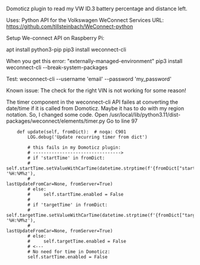 Domoticz plugin to read my VW ID.3 battery percentage and distance left.

Uses: Python API for the Volkswagen WeConnect Services
URL: https://github.com/tillsteinbach/WeConnect-python

Setup We-connect API on Raspberry Pi:

apt install python3-pip
pip3 install weconnect-cli

When you get this error: "externally-managed-environment"
pip3 install weconnect-cli --break-system-packages

Test:
weconnect-cli --username 'email' --password 'my_password'

Known issue: The check for the right VIN is not working for some reason!


The timer component in the weconnect-cli API failes at converting the date/time if it is called from Domoticz. Maybe it has to do with my region notation.
So, I changed some code.
  Open /usr/local/lib/python3.11/dist-packages/weconnect/elements/timer.py
  Go to line 97

        def update(self, fromDict):  # noqa: C901
            LOG.debug('Update recurring timer from dict')

            # this fails in my Domoticz plugin:
            # --------------------------------->
            # if 'startTime' in fromDict:
            #     self.startTime.setValueWithCarTime(datetime.strptime(f'{fromDict["startTime"]}+00:00', '%H:%M%z'),
            #                                        lastUpdateFromCar=None, fromServer=True)
            # else:
            #     self.startTime.enabled = False
            # 
            # if 'targetTime' in fromDict:
            #     self.targetTime.setValueWithCarTime(datetime.strptime(f'{fromDict["targetTime"]}+00:00', '%H:%M%z'),
            #                                         lastUpdateFromCar=None, fromServer=True)
            # else:
            #     self.targetTime.enabled = False
            # <---
            # No need for time in Domoticz:
            self.startTime.enabled = False
